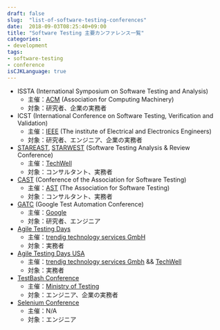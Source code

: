 ```yaml
---
draft: false
slug:  "list-of-software-testing-conferences"
date:  2018-09-03T08:25:40+09:00
title: "Software Testing 主要カンファレンス一覧"
categories:
- development
tags:
- software-testing
- conference
isCJKLanguage: true
---
```


- ISSTA (International Symposium on Software Testing and Analysis)
  - 主催：[ACM](https://www.acm.org/) (Association for Computing Machinery)
  - 対象：研究者、企業の実務者
- ICST (International Conference on Software Testing, Verification and Validation)
  - 主催：[IEEE](https://www.ieee.org/) (The institute of Electrical and Electronics Engineers)
  - 対象：研究者、エンジニア、企業の実務者
- [STAREAST](https://stareast.techwell.com/), [STARWEST](https://starwest.techwell.com/) (Software Testing Analysis & Review Conference)
  - 主催：[TechWell](https://www.techwell.com/)
  - 対象：コンサルタント、実務者
- [CAST](https://www.associationforsoftwaretesting.org/conference/) (Conference of the Association for Software Testing)
  - 主催：[AST](https://www.associationforsoftwaretesting.org/about/) (The Association for Software Testing)
  - 対象：コンサルタント、実務者
- [GATC](https://developers.google.com/google-test-automation-conference/) (Google Test Automation Conference)
  - 主催：[Google](https://google.com)
  - 対象：研究者、エンジニア
- [Agile Testing Days](https://agiletestingdays.com/)
  - 主催：[trendig technology services GmbH](https://trendig.com/)
  - 対象：実務者
- [Agile Testing Days USA](https://agiletestingdays.us/)
  - 主催：[trendig technology services Gmbh](https://trendig.com/) && [TechWell](https://www.techwell.com/)
  - 対象：実務者
- [TestBash Conference](https://www.ministryoftesting.com/testbash)
  - 主催：[Ministry of Testing](https://www.ministryoftesting.com/)
  - 対象：エンジニア、企業の実務者
- [Selenium Conference](https://www.seleniumconf.com/)
  - 主催：N/A
  - 対象：エンジニア
